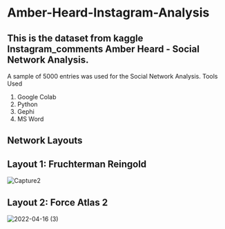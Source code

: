 # Amber-Heard-Instagram-Analysis
## This is the dataset from kaggle Instagram_comments Amber Heard - Social Network Analysis.

A sample of 5000 entries was used for the Social Network Analysis.
Tools Used
1. Google Colab
2. Python
3. Gephi
4. MS Word

## Network Layouts

##  Layout 1: Fruchterman Reingold
![Capture2](https://user-images.githubusercontent.com/93222496/163683223-f36ff908-cf94-4d72-8d40-affa5984c919.PNG)

## Layout 2: Force Atlas 2
![2022-04-16 (3)](https://user-images.githubusercontent.com/93222496/163683247-324bc1fb-204c-4fe9-bf07-431181b80596.png)
